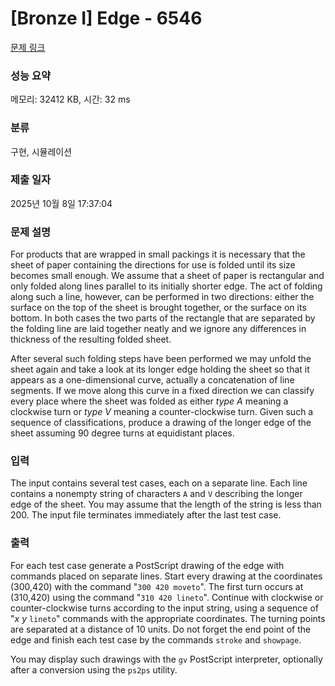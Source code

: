 # [Bronze I] Edge - 6546 

[문제 링크](https://www.acmicpc.net/problem/6546) 

### 성능 요약

메모리: 32412 KB, 시간: 32 ms

### 분류

구현, 시뮬레이션

### 제출 일자

2025년 10월 8일 17:37:04

### 문제 설명

<p>For products that are wrapped in small packings it is necessary that the sheet of paper containing the directions for use is folded until its size becomes small enough. We assume that a sheet of paper is rectangular and only folded along lines parallel to its initially shorter edge. The act of folding along such a line, however, can be performed in two directions: either the surface on the top of the sheet is brought together, or the surface on its bottom. In both cases the two parts of the rectangle that are separated by the folding line are laid together neatly and we ignore any differences in thickness of the resulting folded sheet.</p>

<p>After several such folding steps have been performed we may unfold the sheet again and take a look at its longer edge holding the sheet so that it appears as a one-dimensional curve, actually a concatenation of line segments. If we move along this curve in a fixed direction we can classify every place where the sheet was folded as either <em>type A</em> meaning a clockwise turn or <em>type V</em> meaning a counter-clockwise turn. Given such a sequence of classifications, produce a drawing of the longer edge of the sheet assuming 90 degree turns at equidistant places.</p>

### 입력 

 <p>The input contains several test cases, each on a separate line. Each line contains a nonempty string of characters <code>A</code> and <code>V</code> describing the longer edge of the sheet. You may assume that the length of the string is less than 200. The input file terminates immediately after the last test case.</p>

### 출력 

 <p>For each test case generate a PostScript drawing of the edge with commands placed on separate lines. Start every drawing at the coordinates (300,420) with the command "<code>300 420 moveto</code>". The first turn occurs at (310,420) using the command "<code>310 420 lineto</code>". Continue with clockwise or counter-clockwise turns according to the input string, using a sequence of "<em>x</em> <em>y</em> <code>lineto</code>" commands with the appropriate coordinates. The turning points are separated at a distance of 10 units. Do not forget the end point of the edge and finish each test case by the commands <code>stroke</code> and <code>showpage</code>.</p>

<p>You may display such drawings with the <code>gv</code> PostScript interpreter, optionally after a conversion using the <code>ps2ps</code> utility.</p>


